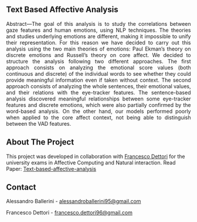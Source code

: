 <!-- TITLE -->
## Text Based Affective Analysis
<div align="center">
<p align="justify">
Abstract—The goal of this analysis is to study the correlations between gaze features and human emotions, using NLP techniques.
The theories and studies underlying emotions are different, making it impossible to unify their representation. For this reason we have decided to carry out this analysis using the two main theories of emotions: Paul Ekman’s theory on discrete emotions and Russell’s theory on core affect.
We decided to structure the analysis following two different approaches. The first approach consists on analyzing the emotional score values (both continuous and discrete) of the individual words to see whether they could provide meaningful information even if taken without context. The second approach consists of analyzing the whole sentences, their emotional values, and their relations with the eye-tracker features.
The sentence-based analysis discovered meaningful relationships between some eye-tracker features and discrete emotions,
which were also partially confirmed by the word-based analysis.
On the other hand, our models performed poorly when applied to the core affect context, not being able to distinguish between the VAD features.
</p>
</div>

<!-- ABOUT THE PROJECT -->
## About The Project
This project was developed in collaboration with [Francesco Dettori](https://github.com/FraDetto) for the university exams in Affective Computing and Natural interaction.
Read Paper: [Text-based-affective-analysis](https://github.com/Ale-Ba2lero/Text-based-affective-analysis/blob/main/INMCA-Text_based_affective_analysis_Ballerini_Dettori.pdf)


<!-- CONTACT -->
## Contact

Alessandro Ballerini - alessandroballerini95@gmail.com

Francesco Dettori - francesco.dettori96@gmail.com

